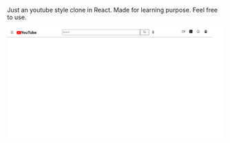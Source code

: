 Just an youtube style clone in React. Made for learning purpose. Feel free to use.

![Preview](Preview.png)